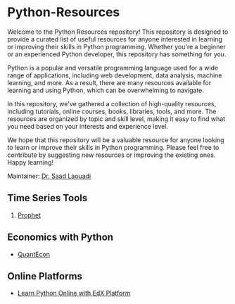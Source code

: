 # Python-Resources

Welcome to the Python Resources repository! This repository is designed to provide a curated list of useful resources for anyone interested in learning or improving their skills in Python programming. Whether you're a beginner or an experienced Python developer, this repository has something for you.

Python is a popular and versatile programming language used for a wide range of applications, including web development, data analysis, machine learning, and more. As a result, there are many resources available for learning and using Python, which can be overwhelming to navigate.

In this repository, we've gathered a collection of high-quality resources, including tutorials, online courses, books, libraries, tools, and more. The resources are organized by topic and skill level, making it easy to find what you need based on your interests and experience level.

We hope that this repository will be a valuable resource for anyone looking to learn or improve their skills in Python programming. Please feel free to contribute by suggesting new resources or improving the existing ones. Happy learning!

Maintainer: [Dr. Saad Laouadi](https://github.com/DrSaadLa)



## Time Series Tools 

  1. [Prophet](https://facebook.github.io/prophet/docs/quick_start.html)



## Economics with Python

  - [QuantEcon](https://quantecon.org/)
  
  
## Online Platforms

  - [Learn Python Online with EdX Platform](https://www.edx.org/learn/python)
